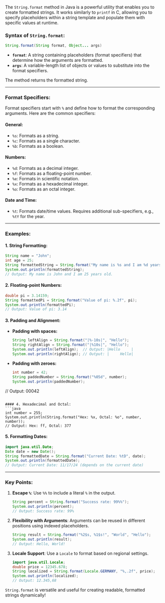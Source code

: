 The `String.format` method in Java is a powerful utility that enables you to create formatted strings. It works similarly to `printf` in C, allowing you to specify placeholders within a string template and populate them with specific values at runtime. 

### Syntax of `String.format`:

```java
String.format(String format, Object... args)
```

- **`format`**: A string containing placeholders (format specifiers) that determine how the arguments are formatted.
- **`args`**: A variable-length list of objects or values to substitute into the format specifiers.

The method returns the formatted string.

---

### Format Specifiers:
Format specifiers start with `%` and define how to format the corresponding arguments. Here are the common specifiers:

#### General:
- `%s`: Formats as a string.
- `%c`: Formats as a single character.
- `%b`: Formats as a boolean.

#### Numbers:
- `%d`: Formats as a decimal integer.
- `%f`: Formats as a floating-point number.
- `%e`: Formats in scientific notation.
- `%x`: Formats as a hexadecimal integer.
- `%o`: Formats as an octal integer.

#### Date and Time:
- `%t`: Formats date/time values. Requires additional sub-specifiers, e.g., `%tY` for the year.

---

### Examples:

#### 1. String Formatting:
```java
String name = "John";
int age = 25;
String formattedString = String.format("My name is %s and I am %d years old.", name, age);
System.out.println(formattedString);
// Output: My name is John and I am 25 years old.
```

#### 2. Floating-point Numbers:
```java
double pi = 3.14159;
String formattedPi = String.format("Value of pi: %.2f", pi);
System.out.println(formattedPi);
// Output: Value of pi: 3.14
```

#### 3. Padding and Alignment:
- **Padding with spaces:**
  ```java
  String leftAlign = String.format("|%-10s|", "Hello");
  String rightAlign = String.format("|%10s|", "Hello");
  System.out.println(leftAlign);  // Output: |Hello     |
  System.out.println(rightAlign); // Output: |     Hello|
  ```
- **Padding with zeroes:**
  ```java
  int number = 42;
  String paddedNumber = String.format("%05d", number);
  System.out.println(paddedNumber);
// Output: 00042
  ```

#### 4. Hexadecimal and Octal:
```java
int number = 255;
System.out.println(String.format("Hex: %x, Octal: %o", number, number));
// Output: Hex: ff, Octal: 377
```

#### 5. Formatting Dates:
```java
import java.util.Date;
Date date = new Date();
String formattedDate = String.format("Current Date: %tD", date);
System.out.println(formattedDate);
// Output: Current Date: 11/17/24 (depends on the current date)
```

---

### Key Points:
1. **Escape `%`**: Use `%%` to include a literal `%` in the output.
   ```java
   String percent = String.format("Success rate: 99%%");
   System.out.println(percent);
   // Output: Success rate: 99%
   ```

2. **Flexibility with Arguments**: Arguments can be reused in different positions using indexed placeholders.
   ```java
   String result = String.format("%2$s, %1$s!", "World", "Hello");
   System.out.println(result);
   // Output: Hello, World!
   ```

3. **Locale Support**: Use a `Locale` to format based on regional settings.
   ```java
   import java.util.Locale;
   double price = 12345.678;
   String localized = String.format(Locale.GERMANY, "%,.2f", price);
   System.out.println(localized);
   // Output: 12.345,68
   ```

`String.format` is versatile and useful for creating readable, formatted strings dynamically!